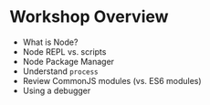 # Workshop Overview

* What is Node?
* Node REPL vs. scripts
* Node Package Manager
* Understand `process`
* Review CommonJS modules (vs. ES6 modules)
* Using a debugger
